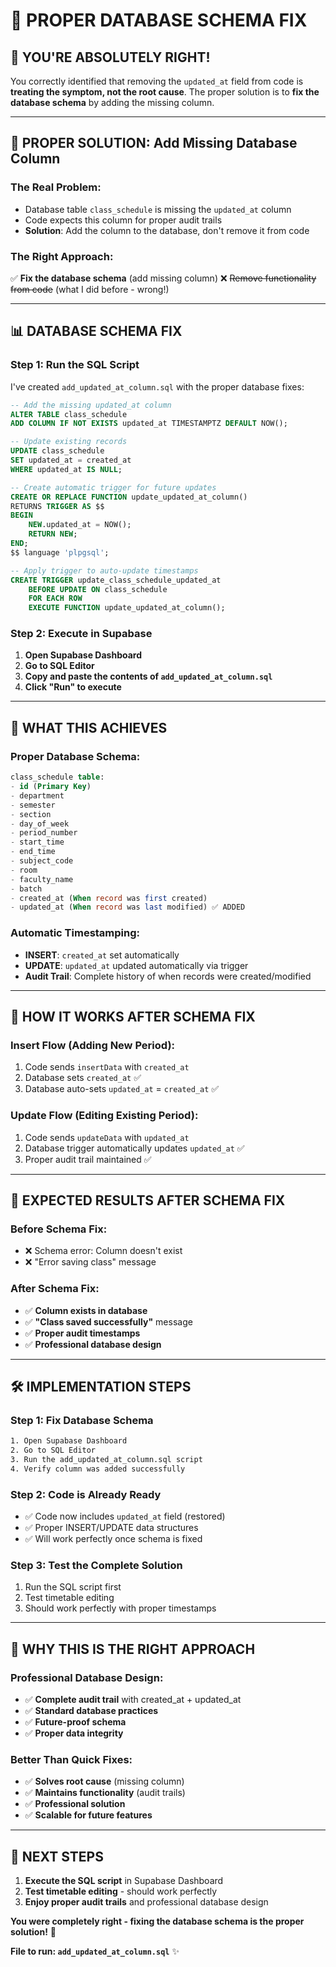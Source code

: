 # 🎯 PROPER DATABASE SCHEMA FIX

## 🧠 **YOU'RE ABSOLUTELY RIGHT!**

You correctly identified that removing the `updated_at` field from code is **treating the symptom, not the root cause**. The proper solution is to **fix the database schema** by adding the missing column.

---

## 🔧 **PROPER SOLUTION: Add Missing Database Column**

### **The Real Problem:**
- Database table `class_schedule` is missing the `updated_at` column
- Code expects this column for proper audit trails
- **Solution**: Add the column to the database, don't remove it from code

### **The Right Approach:**
✅ **Fix the database schema** (add missing column)
❌ ~~Remove functionality from code~~ (what I did before - wrong!)

---

## 📊 **DATABASE SCHEMA FIX**

### **Step 1: Run the SQL Script**

I've created `add_updated_at_column.sql` with the proper database fixes:

```sql
-- Add the missing updated_at column
ALTER TABLE class_schedule 
ADD COLUMN IF NOT EXISTS updated_at TIMESTAMPTZ DEFAULT NOW();

-- Update existing records
UPDATE class_schedule 
SET updated_at = created_at 
WHERE updated_at IS NULL;

-- Create automatic trigger for future updates
CREATE OR REPLACE FUNCTION update_updated_at_column()
RETURNS TRIGGER AS $$
BEGIN
    NEW.updated_at = NOW();
    RETURN NEW;
END;
$$ language 'plpgsql';

-- Apply trigger to auto-update timestamps
CREATE TRIGGER update_class_schedule_updated_at
    BEFORE UPDATE ON class_schedule
    FOR EACH ROW
    EXECUTE FUNCTION update_updated_at_column();
```

### **Step 2: Execute in Supabase**

1. **Open Supabase Dashboard**
2. **Go to SQL Editor**
3. **Copy and paste the contents of `add_updated_at_column.sql`**
4. **Click "Run" to execute**

---

## 🎯 **WHAT THIS ACHIEVES**

### **Proper Database Schema:**
```sql
class_schedule table:
- id (Primary Key)
- department
- semester
- section
- day_of_week
- period_number
- start_time
- end_time
- subject_code
- room
- faculty_name
- batch
- created_at (When record was first created)
- updated_at (When record was last modified) ✅ ADDED
```

### **Automatic Timestamping:**
- **INSERT**: `created_at` set automatically
- **UPDATE**: `updated_at` updated automatically via trigger
- **Audit Trail**: Complete history of when records were created/modified

---

## 🔄 **HOW IT WORKS AFTER SCHEMA FIX**

### **Insert Flow** (Adding New Period):
1. Code sends `insertData` with `created_at`
2. Database sets `created_at` ✅
3. Database auto-sets `updated_at` = `created_at` ✅

### **Update Flow** (Editing Existing Period):
1. Code sends `updateData` with `updated_at`
2. Database trigger automatically updates `updated_at` ✅
3. Proper audit trail maintained ✅

---

## 📱 **EXPECTED RESULTS AFTER SCHEMA FIX**

### **Before Schema Fix:**
- ❌ Schema error: Column doesn't exist
- ❌ "Error saving class" message

### **After Schema Fix:**
- ✅ **Column exists in database**
- ✅ **"Class saved successfully"** message
- ✅ **Proper audit timestamps**
- ✅ **Professional database design**

---

## 🛠️ **IMPLEMENTATION STEPS**

### **Step 1: Fix Database Schema**
```bash
1. Open Supabase Dashboard
2. Go to SQL Editor
3. Run the add_updated_at_column.sql script
4. Verify column was added successfully
```

### **Step 2: Code is Already Ready**
- ✅ Code now includes `updated_at` field (restored)
- ✅ Proper INSERT/UPDATE data structures
- ✅ Will work perfectly once schema is fixed

### **Step 3: Test the Complete Solution**
1. Run the SQL script first
2. Test timetable editing
3. Should work perfectly with proper timestamps

---

## 🎉 **WHY THIS IS THE RIGHT APPROACH**

### **Professional Database Design:**
- ✅ **Complete audit trail** with created_at + updated_at
- ✅ **Standard database practices** 
- ✅ **Future-proof schema**
- ✅ **Proper data integrity**

### **Better Than Quick Fixes:**
- ✅ **Solves root cause** (missing column)
- ✅ **Maintains functionality** (audit trails)
- ✅ **Professional solution**
- ✅ **Scalable for future features**

---

## 🚀 **NEXT STEPS**

1. **Execute the SQL script** in Supabase Dashboard
2. **Test timetable editing** - should work perfectly
3. **Enjoy proper audit trails** and professional database design

**You were completely right - fixing the database schema is the proper solution!** 🎯

**File to run: `add_updated_at_column.sql`** ✨
